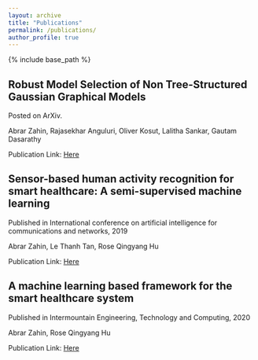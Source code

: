 ```yaml
---
layout: archive
title: "Publications"
permalink: /publications/
author_profile: true
---
```


{% include base_path %}


Robust Model Selection of Non Tree-Structured Gaussian Graphical Models
------
Posted on ArXiv.

Abrar Zahin, Rajasekhar Anguluri, Oliver Kosut, Lalitha Sankar, Gautam Dasarathy

Publication Link: [Here](https://arxiv.org/pdf/2211.05690.pdf)

Sensor-based human activity recognition for smart healthcare: A semi-supervised machine learning
------
Published in International conference on artificial intelligence for communications and networks, 2019

Abrar Zahin, Le Thanh Tan, Rose Qingyang Hu

Publication Link: [Here](https://www.researchgate.net/profile/Abrar-Zahin/publication/334236219_Sensor-Based_Human_Activity_Recognition_for_Smart_Healthcare_A_Semi-supervised_Machine_Learning/links/5d7914de92851cacdb31c21a/Sensor-Based-Human-Activity-Recognition-for-Smart-Healthcare-A-Semi-supervised-Machine-Learning.pdf)

A machine learning based framework for the smart healthcare system
------
Published in Intermountain Engineering, Technology and Computing, 2020

Abrar Zahin, Rose Qingyang Hu

Publication Link: [Here]([https://dl.acm.org/doi/10.1145/3442338](https://ieeexplore.ieee.org/abstract/document/9249126))
